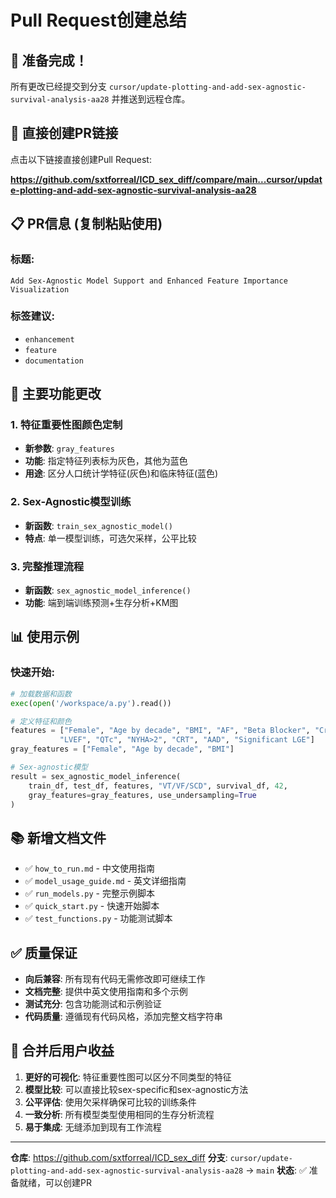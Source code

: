# Pull Request创建总结

## 🎯 准备完成！

所有更改已经提交到分支 `cursor/update-plotting-and-add-sex-agnostic-survival-analysis-aa28` 并推送到远程仓库。

## 🔗 直接创建PR链接

点击以下链接直接创建Pull Request:

**https://github.com/sxtforreal/ICD_sex_diff/compare/main...cursor/update-plotting-and-add-sex-agnostic-survival-analysis-aa28**

## 📋 PR信息 (复制粘贴使用)

### 标题:
```
Add Sex-Agnostic Model Support and Enhanced Feature Importance Visualization
```

### 标签建议:
- `enhancement`
- `feature`
- `documentation`

## 🚀 主要功能更改

### 1. 特征重要性图颜色定制
- **新参数**: `gray_features` 
- **功能**: 指定特征列表标为灰色，其他为蓝色
- **用途**: 区分人口统计学特征(灰色)和临床特征(蓝色)

### 2. Sex-Agnostic模型训练
- **新函数**: `train_sex_agnostic_model()`
- **特点**: 单一模型训练，可选欠采样，公平比较

### 3. 完整推理流程
- **新函数**: `sex_agnostic_model_inference()`
- **功能**: 端到端训练预测+生存分析+KM图

## 📊 使用示例

### 快速开始:
```python
# 加载数据和函数
exec(open('/workspace/a.py').read())

# 定义特征和颜色
features = ["Female", "Age by decade", "BMI", "AF", "Beta Blocker", "CrCl>45", 
           "LVEF", "QTc", "NYHA>2", "CRT", "AAD", "Significant LGE"]
gray_features = ["Female", "Age by decade", "BMI"]

# Sex-agnostic模型
result = sex_agnostic_model_inference(
    train_df, test_df, features, "VT/VF/SCD", survival_df, 42, 
    gray_features=gray_features, use_undersampling=True
)
```

## 📚 新增文档文件

- ✅ `how_to_run.md` - 中文使用指南
- ✅ `model_usage_guide.md` - 英文详细指南
- ✅ `run_models.py` - 完整示例脚本
- ✅ `quick_start.py` - 快速开始脚本
- ✅ `test_functions.py` - 功能测试脚本

## ✅ 质量保证

- **向后兼容**: 所有现有代码无需修改即可继续工作
- **文档完整**: 提供中英文使用指南和多个示例
- **测试充分**: 包含功能测试和示例验证
- **代码质量**: 遵循现有代码风格，添加完整文档字符串

## 🎯 合并后用户收益

1. **更好的可视化**: 特征重要性图可以区分不同类型的特征
2. **模型比较**: 可以直接比较sex-specific和sex-agnostic方法
3. **公平评估**: 使用欠采样确保可比较的训练条件
4. **一致分析**: 所有模型类型使用相同的生存分析流程
5. **易于集成**: 无缝添加到现有工作流程

---

**仓库**: https://github.com/sxtforreal/ICD_sex_diff
**分支**: `cursor/update-plotting-and-add-sex-agnostic-survival-analysis-aa28` → `main`
**状态**: ✅ 准备就绪，可以创建PR